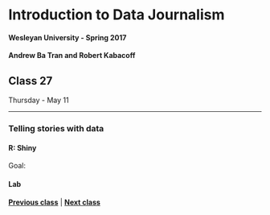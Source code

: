 # Introduction to Data Journalism
  
#### Wesleyan University - Spring 2017
  
**Andrew Ba Tran and Robert Kabacoff**
  
## Class 27
Thursday - May 11
                             
----
                             
### Telling stories with data
                             
#### R: Shiny
                             
Goal: 
                             
#### Lab

                   
**[Previous class](class26.md)** | **[Next class](28.md)**
